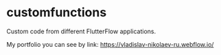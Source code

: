 # customfunctions

Custom code from different FlutterFlow applications. 

My portfolio you can see by link: https://vladislav-nikolaev-ru.webflow.io/
